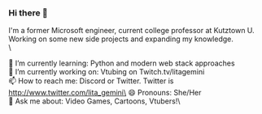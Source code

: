 ### Hi there 👋

I'm a former Microsoft engineer, current college professor at Kutztown U. Working on some new side projects and expanding my knowledge.\
\

🌱 I’m currently learning: Python and modern web stack approaches\
🔭 I’m currently working on: Vtubing on Twitch.tv/litagemini\
📫 How to reach me: Discord or Twitter. Twitter is http://www.twitter.com/lita_gemini\
😄 Pronouns: She/Her\
💬 Ask me about: Video Games, Cartoons, Vtubers!\


<!--
**AJLange/AJLange** is a ✨ _special_ ✨ repository because its `README.md` (this file) appears on your GitHub profile.

Here are some ideas to get you started:

- 
- 🌱 I’m currently learning ...
- 👯 I’m looking to collaborate on ...
- 🤔 I’m looking for help with ...
- 💬 Ask me about ...

-  ...
- ⚡ Fun fact: ...
-->

